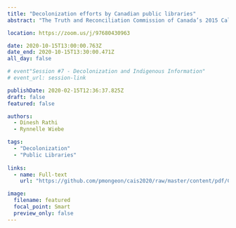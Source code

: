 ```yaml
---
title: "Decolonization efforts by Canadian public libraries"
abstract: "The Truth and Reconciliation Commission of Canada’s 2015 Calls to Action and the CFLA-FCAB Truth and Reconciliation Committee’s 2017 Report and Recommendations provide libraries with information for furthering reconciliation and decolonization efforts. Public libraries in Canada have responded to these documents by undertaking various initiatives, which are communicated by libraries, for example, through websites. This paper analyzes content from five public library websites and the findings suggest that libraries have taken various initiatives in different areas including online and physical spaces, collection, and programs. Interestingly, decolonization and reconciliation related work also features in some public libraries’ strategic plans."

location: https://zoom.us/j/97680430963

date: 2020-10-15T13:00:00.763Z
date_end: 2020-10-15T13:30:00.471Z
all_day: false

# event"Session #7 - Decolonization and Indigenous Information"
# event_url: session-link

publishDate: 2020-02-15T12:36:37.825Z
draft: false
featured: false

authors:
  - Dinesh Rathi
  - Rynnelle Wiebe

tags:
  - "Decolonization"
  - "Public Libraries"
  
links:
  - name: Full-text
    url: "https://github.com/pmongeon/cais2020/raw/master/content/pdf/CAIS2020_paper38_Rathi.pdf"

image:
  filename: featured
  focal_point: Smart
  preview_only: false
---
```

